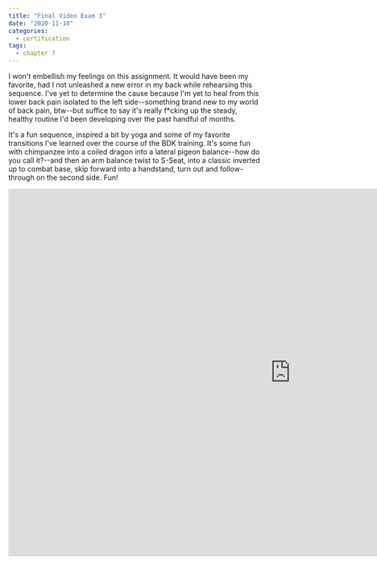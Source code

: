 ```yaml
---
title: "Final Video Exam 3"
date: "2020-11-10"
categories:
  - certification
tags:
  - chapter 7
---
```

I won't embellish my feelings on this assignment. It would have been my favorite, had I not unleashed a new error in my back while rehearsing this sequence. I've yet to determine the cause because I'm yet to heal from this lower back pain isolated to the left side--something brand new to my world of back pain, btw--but suffice to say it's really f*cking up the steady, healthy routine I'd been developing over the past handful of months.

It's a fun sequence, inspired a bit by yoga and some of my favorite transitions I've learned over the course of the BDK training. It's some fun with chimpanzee into a coiled dragon into a lateral pigeon balance--how do you call it?--and then an arm balance twist to S-Seat, into a classic inverted up to combat base, skip forward into a handstand, turn out and follow-through on the second side. Fun!

<iframe width="1120" height="730" sandbox="allow-same-origin allow-scripts allow-popups" src="https://tube.bdklab.com/videos/embed/85b506a6-d53f-414e-b60e-ade6984ecdef" frameborder="0" allowfullscreen></iframe>

